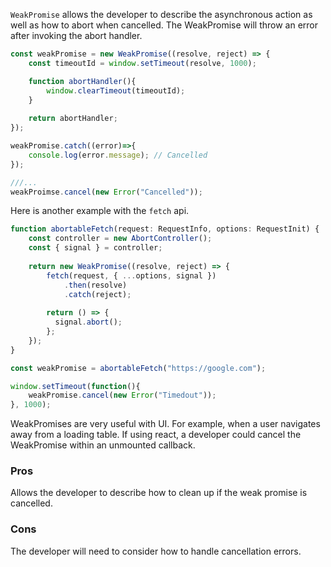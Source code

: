 `WeakPromise` allows the developer to describe the asynchronous action as well as how to abort when cancelled. The WeakPromise will throw an error after invoking the abort handler.

```typescript
const weakPromise = new WeakPromise((resolve, reject) => {
	const timeoutId = window.setTimeout(resolve, 1000);

	function abortHandler(){
		window.clearTimeout(timeoutId);
	}
	
	return abortHandler;
});

weakPromise.catch((error)=>{
	console.log(error.message); // Cancelled
});

///...
weakProimse.cancel(new Error("Cancelled"));
```

Here is another example with the `fetch` api.

```typescript
function abortableFetch(request: RequestInfo, options: RequestInit) {
	const controller = new AbortController();
	const { signal } = controller;
	
	return new WeakPromise((resolve, reject) => {
		fetch(request, { ...options, signal })
		    .then(resolve)
			.catch(reject);
    
	    return () => {
	      signal.abort();
	    };
	});
}

const weakPromise = abortableFetch("https://google.com");

window.setTimeout(function(){
	weakPromise.cancel(new Error("Timedout"));
}, 1000);
```

WeakPromises are very useful with UI. For example, when a user navigates away from a loading table. If using react, a developer could cancel the WeakPromise within an unmounted callback. 

### Pros
Allows the developer to describe how to clean up if the weak promise is cancelled.

### Cons
The developer will need to consider how to handle cancellation errors.
